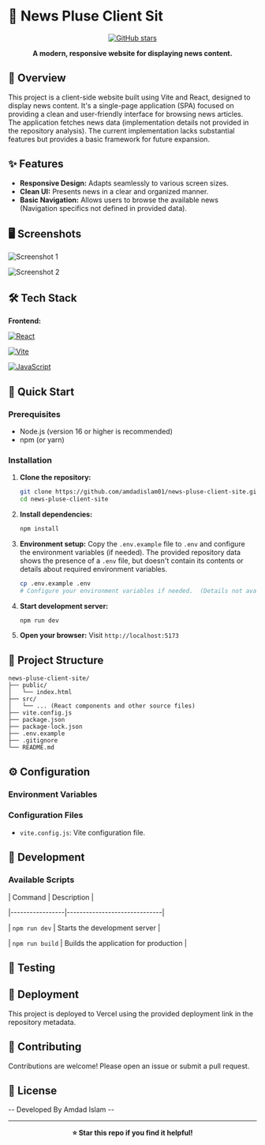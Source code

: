 # 🚀 News Pluse Client Sit

<div align="center">

[![GitHub stars](https://img.shields.io/github/stars/amdadislam01/news-pluse-client-site?style=for-the-badge)](https://github.com/amdadislam01/news-pluse-client-site/stargazers)

**A modern, responsive website for displaying news content.**

</div>

## 📖 Overview

This project is a client-side website built using Vite and React, designed to display news content.  It's a single-page application (SPA) focused on providing a clean and user-friendly interface for browsing news articles.  The application fetches news data (implementation details not provided in the repository analysis).  The current implementation lacks substantial features but provides a basic framework for future expansion.


## ✨ Features

- **Responsive Design:** Adapts seamlessly to various screen sizes.
- **Clean UI:** Presents news in a clear and organized manner.
- **Basic Navigation:**  Allows users to browse the available news (Navigation specifics not defined in provided data).


## 🖥️ Screenshots

![Screenshot 1](https://ik.imagekit.io/yqnbhdlo4/Img/news-2?updatedAt=1756753016659) <!-- TODO: Add actual screenshots -->

![Screenshot 2](https://ik.imagekit.io/yqnbhdlo4/Img/news-1?updatedAt=1756753016101) <!-- TODO: Add mobile screenshots -->


## 🛠️ Tech Stack

**Frontend:**

[![React](https://img.shields.io/badge/React-20232A?style=for-the-badge&logo=react&logoColor=61DAFB)](https://reactjs.org/)

[![Vite](https://img.shields.io/badge/vite-B4F1F1?style=for-the-badge&logo=vite&logoColor=000)](https://vitejs.dev/)

[![JavaScript](https://img.shields.io/badge/javascript-F7DF1E?style=for-the-badge&logo=javascript&logoColor=black)](https://www.javascript.com/)

## 🚀 Quick Start

### Prerequisites

- Node.js (version 16 or higher is recommended)
- npm (or yarn)

### Installation

1. **Clone the repository:**
   ```bash
   git clone https://github.com/amdadislam01/news-pluse-client-site.git
   cd news-pluse-client-site
   ```

2. **Install dependencies:**
   ```bash
   npm install
   ```

3. **Environment setup:**  Copy the `.env.example` file to `.env` and configure the environment variables (if needed).  The provided repository data shows the presence of a `.env` file, but doesn't contain its contents or details about required environment variables.  
   ```bash
   cp .env.example .env 
   # Configure your environment variables if needed.  (Details not available)
   ```

4. **Start development server:**
   ```bash
   npm run dev
   ```

5. **Open your browser:**
   Visit `http://localhost:5173`


## 📁 Project Structure

```
news-pluse-client-site/
├── public/
│   └── index.html
├── src/
│   └── ... (React components and other source files)
├── vite.config.js
├── package.json
├── package-lock.json
├── .env.example
├── .gitignore
└── README.md
```

## ⚙️ Configuration

### Environment Variables
<!-- TODO: List detected environment variables and their purpose.  Information not available from provided data.-->

### Configuration Files
- `vite.config.js`: Vite configuration file.

## 🔧 Development

### Available Scripts

| Command         | Description                  |

|-----------------|------------------------------|

| `npm run dev`   | Starts the development server |

| `npm run build` | Builds the application for production |


## 🧪 Testing

<!-- TODO: Add testing information if tests are present in the repository. No testing framework was detected in the provided data. -->


## 🚀 Deployment

This project is deployed to Vercel using the provided deployment link in the repository metadata.


## 🤝 Contributing

Contributions are welcome! Please open an issue or submit a pull request.


## 📄 License

-- Developed By Amdad Islam --
<!-- TODO: Add License information if a LICENSE file is present.  No license information was detected in the provided data. -->


---

<div align="center">

**⭐ Star this repo if you find it helpful!**

</div>
